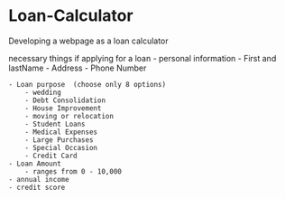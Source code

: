 # Loan-Calculator
Developing a webpage as a loan calculator


necessary things if applying for a loan
    - personal information
        - First and lastName
        - Address
        - Phone Number

    - Loan purpose  (choose only 8 options)
        - wedding
        - Debt Consolidation
        - House Improvement 
        - moving or relocation
        - Student Loans
        - Medical Expenses
        - Large Purchases
        - Special Occasion
        - Credit Card
    - Loan Amount
        - ranges from 0 - 10,000
    - annual income
    - credit score